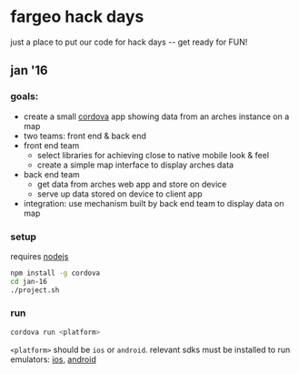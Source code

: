 # fargeo hack days

just a place to put our code for hack days -- get ready for FUN!

## jan '16

### goals:

* create a small [cordova](https://cordova.apache.org/docs/en/latest/guide/overview/) app showing data from an arches instance on a map
* two teams: front end & back end
* front end team
  * select libraries for achieving close to native mobile look & feel
  * create a simple map interface to display arches data
* back end team
  * get data from arches web app and store on device
  * serve up data stored on device to client app
* integration: use mechanism built by back end team to display data on map

### setup
requires [nodejs](https://nodejs.org/en/download/)

```sh
npm install -g cordova
cd jan-16
./project.sh
```

### run

```sh
cordova run <platform>
```

`<platform>` should be `ios` or `android`. relevant sdks must be installed to run emulators: [ios](https://developer.apple.com/ios/), [android](http://developer.android.com/sdk/installing/index.html)
